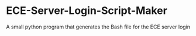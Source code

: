 # ECE-Server-Login-Script-Maker
 A small python program that generates the Bash file for the ECE server login
